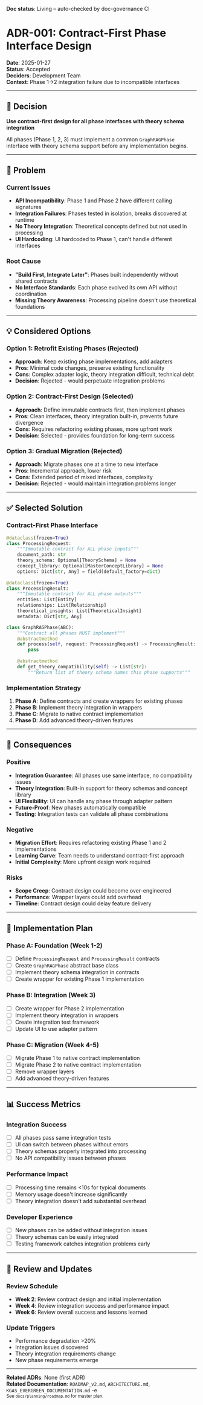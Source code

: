 **Doc status**: Living – auto-checked by doc-governance CI

# ADR-001: Contract-First Phase Interface Design

**Date**: 2025-01-27  
**Status**: Accepted  
**Deciders**: Development Team  
**Context**: Phase 1→2 integration failure due to incompatible interfaces

---

## 🎯 **Decision**

**Use contract-first design for all phase interfaces with theory schema integration**

All phases (Phase 1, 2, 3) must implement a common `GraphRAGPhase` interface with theory schema support before any implementation begins.

---

## 🚨 **Problem**

### **Current Issues**
- **API Incompatibility**: Phase 1 and Phase 2 have different calling signatures
- **Integration Failures**: Phases tested in isolation, breaks discovered at runtime
- **No Theory Integration**: Theoretical concepts defined but not used in processing
- **UI Hardcoding**: UI hardcoded to Phase 1, can't handle different interfaces

### **Root Cause**
- **"Build First, Integrate Later"**: Phases built independently without shared contracts
- **No Interface Standards**: Each phase evolved its own API without coordination
- **Missing Theory Awareness**: Processing pipeline doesn't use theoretical foundations

---

## 💡 **Considered Options**

### **Option 1: Retrofit Existing Phases (Rejected)**
- **Approach**: Keep existing phase implementations, add adapters
- **Pros**: Minimal code changes, preserve existing functionality
- **Cons**: Complex adapter logic, theory integration difficult, technical debt
- **Decision**: Rejected - would perpetuate integration problems

### **Option 2: Contract-First Design (Selected)**
- **Approach**: Define immutable contracts first, then implement phases
- **Pros**: Clean interfaces, theory integration built-in, prevents future divergence
- **Cons**: Requires refactoring existing phases, more upfront work
- **Decision**: Selected - provides foundation for long-term success

### **Option 3: Gradual Migration (Rejected)**
- **Approach**: Migrate phases one at a time to new interface
- **Pros**: Incremental approach, lower risk
- **Cons**: Extended period of mixed interfaces, complexity
- **Decision**: Rejected - would maintain integration problems longer

---

## ✅ **Selected Solution**

### **Contract-First Phase Interface**
```python
@dataclass(frozen=True)
class ProcessingRequest:
    """Immutable contract for ALL phase inputs"""
    document_path: str
    theory_schema: Optional[TheorySchema] = None
    concept_library: Optional[MasterConceptLibrary] = None
    options: Dict[str, Any] = field(default_factory=dict)
    
@dataclass(frozen=True)  
class ProcessingResult:
    """Immutable contract for ALL phase outputs"""
    entities: List[Entity]
    relationships: List[Relationship]
    theoretical_insights: List[TheoreticalInsight]
    metadata: Dict[str, Any]

class GraphRAGPhase(ABC):
    """Contract all phases MUST implement"""
    @abstractmethod
    def process(self, request: ProcessingRequest) -> ProcessingResult:
        pass
    
    @abstractmethod
    def get_theory_compatibility(self) -> List[str]:
        """Return list of theory schema names this phase supports"""
```

### **Implementation Strategy**
1. **Phase A**: Define contracts and create wrappers for existing phases
2. **Phase B**: Implement theory integration in wrappers
3. **Phase C**: Migrate to native contract implementation
4. **Phase D**: Add advanced theory-driven features

---

## 🎯 **Consequences**

### **Positive**
- **Integration Guarantee**: All phases use same interface, no compatibility issues
- **Theory Integration**: Built-in support for theory schemas and concept library
- **UI Flexibility**: UI can handle any phase through adapter pattern
- **Future-Proof**: New phases automatically compatible
- **Testing**: Integration tests can validate all phase combinations

### **Negative**
- **Migration Effort**: Requires refactoring existing Phase 1 and 2 implementations
- **Learning Curve**: Team needs to understand contract-first approach
- **Initial Complexity**: More upfront design work required

### **Risks**
- **Scope Creep**: Contract design could become over-engineered
- **Performance**: Wrapper layers could add overhead
- **Timeline**: Contract design could delay feature delivery

---

## 🔧 **Implementation Plan**

### **Phase A: Foundation (Week 1-2)**
- [ ] Define `ProcessingRequest` and `ProcessingResult` contracts
- [ ] Create `GraphRAGPhase` abstract base class
- [ ] Implement theory schema integration in contracts
- [ ] Create wrapper for existing Phase 1 implementation

### **Phase B: Integration (Week 3)**
- [ ] Create wrapper for Phase 2 implementation
- [ ] Implement theory integration in wrappers
- [ ] Create integration test framework
- [ ] Update UI to use adapter pattern

### **Phase C: Migration (Week 4-5)**
- [ ] Migrate Phase 1 to native contract implementation
- [ ] Migrate Phase 2 to native contract implementation
- [ ] Remove wrapper layers
- [ ] Add advanced theory-driven features

---

## 📊 **Success Metrics**

### **Integration Success**
- [ ] All phases pass same integration tests
- [ ] UI can switch between phases without errors
- [ ] Theory schemas properly integrated into processing
- [ ] No API compatibility issues between phases

### **Performance Impact**
- [ ] Processing time remains <10s for typical documents
- [ ] Memory usage doesn't increase significantly
- [ ] Theory integration doesn't add substantial overhead

### **Developer Experience**
- [ ] New phases can be added without integration issues
- [ ] Theory schemas can be easily integrated
- [ ] Testing framework catches integration problems early

---

## 🔄 **Review and Updates**

### **Review Schedule**
- **Week 2**: Review contract design and initial implementation
- **Week 4**: Review integration success and performance impact
- **Week 6**: Review overall success and lessons learned

### **Update Triggers**
- Performance degradation >20%
- Integration issues discovered
- Theory integration requirements change
- New phase requirements emerge

---

**Related ADRs**: None (first ADR)  
**Related Documentation**: `ROADMAP_v2.md`, `ARCHITECTURE.md`, `KGAS_EVERGREEN_DOCUMENTATION.md` -e 
<br><sup>See `docs/planning/roadmap.md` for master plan.</sup>
